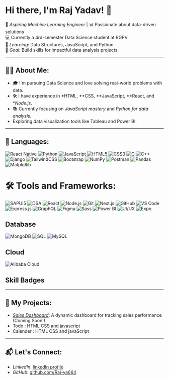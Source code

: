            
# Hi there, I'm Raj Yadav! 👋 
  
🌟 *Aspiring Machine* *Learning* *Engineer* | 📊 Passionate about data-driven solutions  
💻 Currently a 4rd-semester Data Science student at RGPV  
🌱 *Learning*: Data Structures, JavaScript, and Python  
🎯 *Goal*: Build skills for impactful data analysis projects
    
---            

## 👩‍💻 About Me:
- 🎓 I'm pursuing Data Science and love solving real-world problems with data.
- 🛠️ I have experience in *HTML, **CSS, **JavaScript, **React, and **Node.js*.
- 📚 Currently focusing on *JavaScript mastery* and *Python for data analysis*.
-  Exploring data visualization tools like Tableau and Power BI.

---


## 🚀 Languages:
![React Native](https://img.shields.io/badge/React_Native-61DAFB?style=for-the-badge&logo=react&logoColor=white)
![Python](https://img.shields.io/badge/-Python-3776AB?logo=python&logoColor=white&style=for-the-badge)
![JavaScript](https://img.shields.io/badge/-JavaScript-F7DF1E?logo=javascript&logoColor=black&style=for-the-badge)
![HTML5](https://img.shields.io/badge/-HTML5-E34F26?logo=html5&logoColor=white&style=for-the-badge)
![CSS3](https://img.shields.io/badge/-CSS3-1572B6?logo=css3&logoColor=white&style=for-the-badge)
![C](https://img.shields.io/badge/-C-A8B9CC?logo=c&logoColor=white&style=for-the-badge)
![C++](https://img.shields.io/badge/-C++-00599C?logo=c%2B%2B&logoColor=white&style=for-the-badge) 
![Django](https://img.shields.io/badge/Django-092E20?style=for-the-badge&logo=django&logoColor=white)
![TailwindCSS](https://img.shields.io/badge/Tailwind_CSS-38B2AC?style=for-the-badge&logo=tailwind-css&logoColor=white)
![Bootstrap](https://img.shields.io/badge/Bootstrap-563D7C?style=for-the-badge&logo=bootstrap&logoColor=white)
![NumPy](https://img.shields.io/badge/NumPy-013243?style=for-the-badge&logo=numpy&logoColor=white)
![Postman](https://img.shields.io/badge/Postman-FF6C37?style=for-the-badge&logo=postman&logoColor=white)
![Pandas](https://img.shields.io/badge/Pandas-150458?style=for-the-badge&logo=pandas&logoColor=white)
![Matplotlib](https://img.shields.io/badge/Matplotlib-11557C?style=for-the-badge&logo=matplotlib&logoColor=white)

# 🛠️ Tools and Frameworks:
![SAPUI5](https://img.shields.io/badge/SAPUI5-0FAAFF?style=for-the-badge&logo=sap&logoColor=white)
![DSA](https://img.shields.io/badge/DSA-000000?style=for-the-badge&logo=codeforces&logoColor=white)
![React](https://img.shields.io/badge/-React-61DAFB?logo=react&logoColor=black&style=for-the-badge)
![Node.js](https://img.shields.io/badge/-Node.js-339933?logo=node.js&logoColor=white&style=for-the-badge)
![Git](https://img.shields.io/badge/-Git-F05032?logo=git&logoColor=white&style=for-the-badge)
![Next.js](https://img.shields.io/badge/-Next.js-000000?logo=next.js&logoColor=white&style=for-the-badge)
![GitHub](https://img.shields.io/badge/-GitHub-181717?logo=github&logoColor=white&style=for-the-badge)
![VS Code](https://img.shields.io/badge/-VS%20Code-007ACC?logo=visual-studio-code&logoColor=white&style=for-the-badge)
![Express.js](https://img.shields.io/badge/Express.js-000000?style=for-the-badge&logo=express&logoColor=white)
![GraphQL](https://img.shields.io/badge/GraphQL-E10098?style=for-the-badge&logo=graphql&logoColor=white)
![Figma](https://img.shields.io/badge/Figma-F24E1E?style=for-the-badge&logo=figma&logoColor=white)
![Sass](https://img.shields.io/badge/Sass-CC6699?style=for-the-badge&logo=sass&logoColor=white)
![Power BI](https://img.shields.io/badge/Power%20BI-F2C811?style=for-the-badge&logo=power-bi&logoColor=black)
![UI/UX](https://img.shields.io/badge/UI%2FUX-FF5722?style=for-the-badge&logo=figma&logoColor=white)
![Expo](https://img.shields.io/badge/Expo-000020?style=for-the-badge&logo=expo&logoColor=white)
## Database 
![MongoDB](https://img.shields.io/badge/-MongoDB-47A248?logo=mongodb&logoColor=white&style=for-the-badge)
![SQL](https://img.shields.io/badge/-SQL-CC2927?logo=microsoft-sql-server&logoColor=white&style=for-the-badge)
![MySQL](https://img.shields.io/badge/MySQL-4479A1?style=for-the-badge&logo=mysql&logoColor=white)

## Cloud 
![Alibaba Cloud](https://img.shields.io/badge/-Alibaba%20Cloud-FF6A00?logo=alibaba-cloud&logoColor=white&style=for-the-badge)



## Skill Badges 
---

## 🌟 My Projects:
-  *[Sales Dashboard](#)*: A dynamic dashboard for tracking sales performance (Coming Soon!)
-  Todo : HTML CSS and javascript
-  Calender : HTML CSS and javaScript

---

## 📬 Let's Connect:
- *LinkedIn*: [linkedIn profile](https://www.linkedin.com/in/raj-yadav-661665320?utm_source=share&utm_campaign=share_via&utm_content=profile&utm_medium=android_app
)
- *GitHub*: [github.com/Raj-ya664](https://github.com/Raj-ya664)















